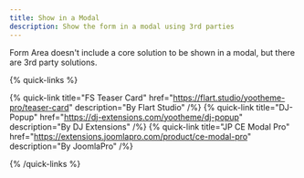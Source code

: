 ```yaml
---
title: Show in a Modal
description: Show the form in a modal using 3rd parties
---
```


Form Area doesn't include a core solution to be shown in a modal, but there are 3rd party solutions.

{% quick-links %}

{% quick-link title="FS Teaser Card" href="https://flart.studio/yootheme-pro/teaser-card" description="By Flart Studio" /%}
{% quick-link title="DJ-Popup" href="https://dj-extensions.com/yootheme/dj-popup" description="By DJ Extensions" /%}
{% quick-link title="JP CE Modal Pro" href="https://extensions.joomlapro.com/product/ce-modal-pro" description="By JoomlaPro" /%}

{% /quick-links %}
